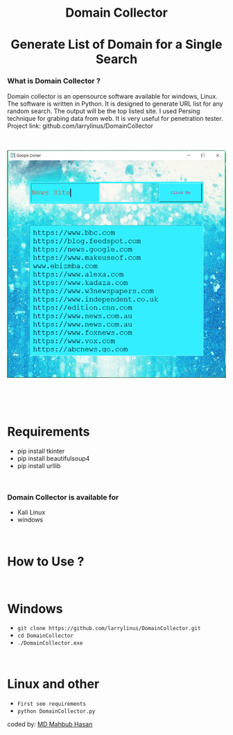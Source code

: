 <h1 align="center">Domain Collector</h1>
<h1 align="center">
       Generate List of Domain for a Single Search
</h1>


### What is Domain Collector ?
Domain collector is an opensource software available for windows, Linux. 
The software is written in Python. It is designed to generate URL list for any random search. 
The output will be the top listed site. I used Persing technique for grabing data from web. 
It is very useful for penetration tester. 
Project link: github.com/larrylinus/DomainCollector 
<br/><br/><br/>

<p align="center">
<img
src="https://raw.githubusercontent.com/larrylinus/DomainCollector/master/Screenshot_2.png"/>
</p>

<br/><br/><br/>

Requirements
======= 
* pip install tkinter
* pip install beautifulsoup4
* pip install urllib 
<br/>

### Domain Collector is available for

* Kali Linux
* windows
<br/>

# How to Use ?
<br/>

Windows
=========
* `git clone https://github.com/larrylinus/DomainCollector.git`
* `cd DomainCollector`
* `./DomainCollector.exe`
<br/>

Linux and other
=========
* `First see requirements`
* `python DomainCollector.py`

coded by: [MD Mahbub Hasan](#real-cool-heading)



